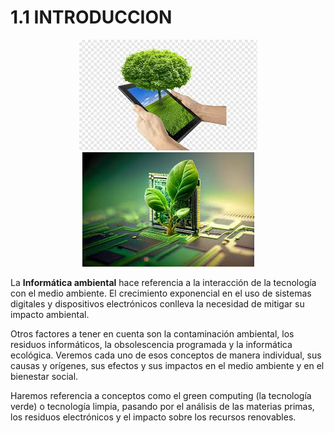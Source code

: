 # 1.1 INTRODUCCION

<p align="center">
  <img src="/img/informatica.jpeg" alt="![informatica](/img/informatica.jpeg)" />
  <img src="/img/informatica1.jpeg" alt="![informatica1](/img/informatica1.jpeg)" />
</p>  
  

  
La **Informática ambiental** hace referencia a la interacción de la tecnología con el medio ambiente. El crecimiento exponencial en el uso de sistemas digitales y dispositivos electrónicos conlleva la necesidad de mitigar su impacto ambiental. 

Otros factores a tener en cuenta son la contaminación ambiental, los residuos informáticos, la obsolescencia programada y la informática ecológica. Veremos cada uno de esos conceptos de manera individual, sus causas y orígenes, sus efectos y sus impactos en el medio ambiente y en el bienestar social. 

Haremos referencia a conceptos como el green computing (la tecnología verde) o tecnología limpia, pasando por el análisis de las materias primas, los residuos electrónicos y el impacto sobre los recursos renovables.
